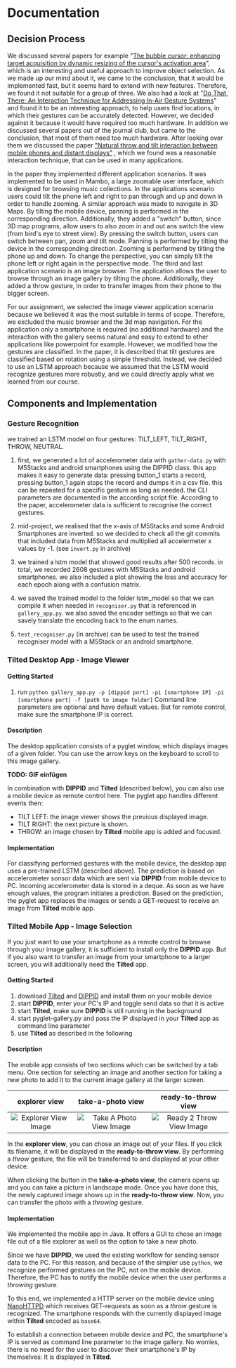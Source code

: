 # Documentation

## Decision Process

We discussed several papers for example "[The bubble cursor: enhancing target acquisition by dynamic resizing of the cursor's activation area](https://dl.acm.org/doi/10.1145/1054972.1055012)", which is an interesting and useful approach to improve object selection. As we made up our mind about it, we came to the conclusion, that it would be implemented fast, but it seems hard to extend with new features. Therefore, we found it not suitable for a group of three. We also had a look at "[Do That, There: An Interaction Technique for Addressing In-Air Gesture Systems](https://dl.acm.org/doi/pdf/10.1145/2858036.2858308?casa_token=jvp6qJ-JEssAAAAA:dalVRdxJTv-Et4qW6Dnm54OhmG3Wp89oem-OwNhVaZwAD9aNIdPhtL1bv49zAnh7ZCxyOg-L1Q-l98M)" and found it to be an interesting approach, to help users find locations, in which their gestures can be accurately detected. However, we decided against it because it would have required too much hardware. In addition we discussed several papers out of the journal club, but came to the conclusion, that most of them need too much hardware. After looking over them we discussed the paper ["Natural throw and tilt interaction between mobile phones and distant displays"](https://dl.acm.org/doi/abs/10.1145/1520340.1520467?casa_token=tPt_nNSHzxoAAAAA%3AvBnONUcn68lt9nj3HLlBOtkJKcMi-a-HIHsYxd4WW2xYXDjClwjj9KEan7ISVKCcHQQqxwkJwEN6) , which we found was a reasonable interaction technique, that can be used in many applications. 

In the paper they implemented different application scenarios. It was implemented to be used in Mambo, a large zoomable user interface, which is designed for browsing music collections. In the applications scenario users could tilt the phone left and right to pan through and up and down in order to handle zooming. A similar approach was made to navigate in 3D Maps. By tilting the mobile device, panning is performed in the corresponding direction. Additionally, they added a "switch" button, since 3D map programs, allow users to also zoom in and out ans switch the view (from bird's eye to street view). By pressing the switch button, users can switch between pan, zoom and tilt mode. Panning is performed by tilting the device in the corresponding direction. Zooming is performend by tilting the phone up and down. To change the perspective, you can simply tilt the phone left or right again in the perspective mode. The third and last application scenario is an image browser. The application allows the user to browse through an image gallery by tilting the phone. Additionally, they added a throw gesture, in order to transfer images from their phone to the bigger screen.

For our assignment, we selected the image viewer application scenario because we believed it was the most suitable in terms of scope. Therefore, we excluded the music browser and the 3d map navigation. For the application only a smartphone is required (no additional hardware) and the interaction with the gallery seems natural and easy to extend to other applications like powerpoint for example.
 However, we modified how the gestures are classified. In the paper, it is described that tilt gestures are classified based on rotation using a simple threshold. Instead, we decided to use an LSTM approach because we assumed that the LSTM would recognize gestures more robustly, 
and we could directly apply what we learned from our course. 

## Components and Implementation

### Gesture Recognition

we trained an LSTM model on four gestures: TILT_LEFT, TILT_RIGHT, THROW, NEUTRAL.

1. first, we generated a lot of accelerometer data with `gather-data.py` with M5Stacks and android smartphones using the DIPPID class. this app makes it easy to generate data: pressing button_1 starts a record, pressing button_1 again stops the record and dumps it in a csv file. this can be repeated for a specific gesture as long as needed. the CLI parameters are documented in the according script file. According to the paper, accelerometer data is sufficient to recognise the correct gestures.

2. mid-project, we realised that the x-axis of M5Stacks and some Android Smartphones are inverted. so we decided to check all the git commits that included data from M5Stacks and multiplied all accelermeter x values by -1. (see `invert.py` in archive)

3. we trained a lstm model that showed good results after 500 records. in total, we recorded 2608 gestures with M5Stacks and android smartphones. we also included a plot showing the loss and accuracy for each epoch along with a confusion matrix.

4. we saved the trained model to the folder lstm_model so that we can compile it when needed in `recogniser.py` that is referenced in `gallery_app.py`. we also saved the encoder settings so that we can savely translate the encoding back to the enum names.

5. `test_recogniser.py` (in archive) can be used to test the trained recogniser model with a M5Stack or an android smartphone.

### Tilted Desktop App - Image Viewer

#### Getting Started

1. run `python gallery_app.py -p [dippid port] -pi [smartphone IP] -pi [smartphone port] -f [path to image folder]`
   Command line parameters are optional and have default values. But for remote control, make sure the smartphone IP is correct.

#### Description

The desktop application consists of a pyglet window, which displays images of a given folder. You can use the arrow keys on the keyboard to scroll to this image gallery.

**TODO: GIF einfügen**

In combination with **DIPPID** and **Tilted** (described below), you can also use a mobile device as remote control here. The pyglet app handles different events then:

- TILT LEFT: the image viewer shows the previous displayed image.
- TILT RIGHT: the next picture is shown.
- THROW: an image chosen by **Tilted** mobile app is added and focused.

#### Implementation

For classifying performed gestures with the mobile device, the desktop app uses a pre-trained LSTM (described above). The prediction is based on accelerometer sonsor data which are sent via **DIPPID** from mobile device to PC. Incoming accelerometer data is stored in a deque. As soon as we have enough values, the program initiates a prediction. Based on the prediction, the pyglet app replaces the images or sends a GET-request to receive an image from **Tilted** mobile app.

### Tilted Mobile App - Image Selection

If you just want to use your smartphone as a remote control to browse through your image gallery, it is sufficient to install only the **DIPPID** app. But if you also want to transfer an image from your smartphone to a larger screen, you will additionally need the **Tilted** app.

#### Getting Started

1. download [Tilted]() and [DIPPID]() and install them on your mobile device
2. start **DIPPID**, enter your PC's IP and toggle send data so that it is active
3. start **Tilted**, make sure **DIPPID** is still running in the background
4. start pyglet-gallery.py and pass the IP displayed in your **Tilted** app as command line parameter
5. use **Tilted** as described in the following

#### Description

The mobile app consists of two sections which can be switched by a tab menu. One section for selecting an image and another section for taking a new photo to add it to the current image gallery at the larger screen.

|                explorer view                |               take-a-photo view               |              ready-to-throw view              |
| :-----------------------------------------: | :-------------------------------------------: | :-------------------------------------------: |
| ![Explorer View Image](mobile_explorer.png) | ![Take A Photo View Image](mobile_camera.png) | ![Ready 2 Throw View Image](mobile_throw.png) |

In the **explorer view**, you can chose an image out of your files. If you click its filename, it will be displayed in the **ready-to-throw view**. By performing a _throw_ gesture, the file will be transferred to and displayed at your other device.

When clicking the button in the **take-a-photo view**, the camera opens up and you can take a picture in landscape mode. Once you have done this, the newly captured image shows up in the **ready-to-throw view**. Now, you can transfer the photo with a _throwing_ gesture.

#### Implementation

We implemented the mobile app in Java. It offers a GUI to chose an image file out of a file explorer as well as the option to take a new photo.

Since we have **DIPPID**, we used the existing workflow for sending sensor data to the PC. For this reason, and because of the simpler use `python`, we recognize performed gestures on the PC, not on the mobile device. Therefore, the PC has to notify the mobile device when the user performs a _throwing_ gesture.

To this end, we implemented a HTTP server on the mobile device using [NanoHTTPD](https://github.com/NanoHttpd/nanohttpd) which receives GET-requests as soon as a _throw_ gesture is recognized. The smartphone responds with the currently displayed image within **Tilted** encoded as `base64`.

To establish a connection between mobile device and PC, the smartphone's IP is served as command line parameter to the image gallery. No worries, there is no need for the user to discover their smartphone's IP by themselves: It is displayed in **Tilted**.
